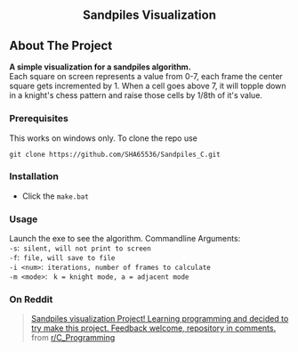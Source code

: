 <br />
<p align="center">
  <h2 align="center">Sandpiles Visualization</h3>
</p>

## About The Project

**A simple visualization for a sandpiles algorithm.**
<br>
Each square on screen represents a value from 0-7, each frame the center square gets incremented by 1. When a cell goes above 7, it will topple down in a knight's chess pattern and raise those cells by 1/8th of it's value.

### Prerequisites

This works on windows only.
To clone the repo use
```
git clone https://github.com/SHA65536/Sandpiles_C.git
```

### Installation

- Click the `make.bat`

<!-- USAGE EXAMPLES -->
### Usage

Launch the exe to see the algorithm.
Commandline Arguments: <br>
`-s`:` silent, will not print to screen` <br>
`-f`:` file, will save to file`<br>
`-i <num>`:` iterations, number of frames to calculate`<br>
`-m <mode>`: ` k = knight mode, a = adjacent mode`<br>

### On Reddit
<blockquote class="reddit-card" data-card-created="1607008442"><a href="https://www.reddit.com/r/C_Programming/comments/k5yr59/sandpiles_visualization_project_learning/">Sandpiles visualization Project! Learning programming and decided to try make this project. Feedback welcome, repository in comments.</a> from <a href="http://www.reddit.com/r/C_Programming">r/C_Programming</a></blockquote>